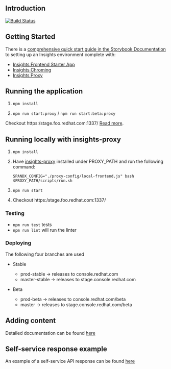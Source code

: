 ## Introduction

[![Build Status](https://travisci.org/RedHatInsights/landing-page-frontend.svg?branch=master)](https://travisci.org/RedHatInsights/landing-page-frontend)

## Getting Started

There is a [comprehensive quick start guide in the Storybook Documentation](https://github.com/RedHatInsights/insights-frontend-storybook/blob/master/src/docs/welcome/quickStart/DOC.md) to setting up an Insights environment complete with:

- [Insights Frontend Starter App](https://github.com/RedHatInsights/insights-frontend-starter-app)
- [Insights Chroming](https://github.com/RedHatInsights/insights-chrome)
- [Insights Proxy](https://github.com/RedHatInsights/insights-proxy)

## Running the application

1. ```npm install```

2. ```npm run start:proxy``` / ```npm run start:beta:proxy```

Checkout https:/stage.foo.redhat.com:1337/ [Read more](https://github.com/RedHatInsights/frontend-components/tree/master/packages/config#useproxy).
## Running locally with insights-proxy

1. `npm install`
2. Have [insights-proxy](https://github.com/RedHatInsights/insights-proxy) installed under PROXY_PATH and run the following command:

    ```shell
    SPANDX_CONFIG="./proxy-config/local-frontend.js" bash $PROXY_PATH/scripts/run.sh
    ```

3. `npm run start`

4. Checkout https:/stage.foo.redhat.com:1337/

### Testing

- `npm run test` tests
- `npm run lint` will run the linter

### Deploying

The following four branches are used

- Stable
  - prod-stable -> releases to console.redhat.com
  - master-stable -> releases to stage.console.redhat.com

- Beta
  - prod-beta -> releases to console.redhat.com/beta
  - master -> releases to stage.console.redhat.com/beta

## Adding content

Detailed documentation can be found [here](https://github.com/RedHatInsights/landing-page-frontend/blob/master/docs/content-schema.md)

## Self-service response example

An example of a self-service API response can be found [here](https://github.com/RedHatInsights/landing-page-frontend/blob/master/docs/example-schema.md)
